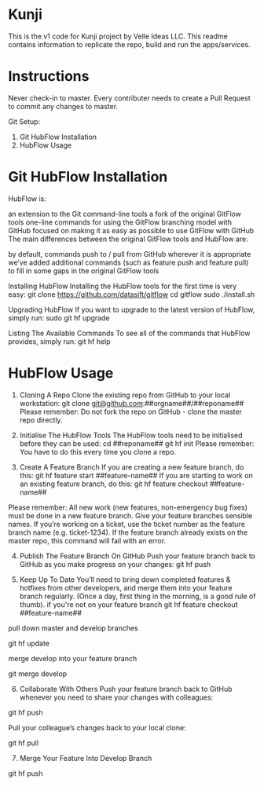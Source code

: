 # Kunji
This is the v1 code for Kunji project by Velle Ideas LLC.
This readme contains information to replicate the repo, build and run the apps/services.

# Instructions
Never check-in to master. Every contributer needs to create a Pull Request to commit any changes to master.

Git Setup:

1. Git HubFlow Installation
2. HubFlow Usage

# Git HubFlow Installation
HubFlow is:

an extension to the Git command-line tools
a fork of the original GitFlow tools
one-line commands for using the GitFlow branching model with GitHub
focused on making it as easy as possible to use GitFlow with GitHub
The main differences between the original GitFlow tools and HubFlow are:

by default, commands push to / pull from GitHub wherever it is appropriate
we’ve added additional commands (such as feature push and feature pull) to fill in some gaps in the original GitFlow tools

Installing HubFlow
Installing the HubFlow tools for the first time is very easy:
git clone https://github.com/datasift/gitflow
cd gitflow
sudo ./install.sh

Upgrading HubFlow
If you want to upgrade to the latest version of HubFlow, simply run:
sudo git hf upgrade

Listing The Available Commands
To see all of the commands that HubFlow provides, simply run:
git hf help

# HubFlow Usage

1. Cloning A Repo
Clone the existing repo from GitHub to your local workstation:
git clone git@github.com:##orgname##/##reponame##
Please remember:
Do not fork the repo on GitHub - clone the master repo directly.

2. Initialise The HubFlow Tools
The HubFlow tools need to be initialised before they can be used:
cd ##reponame##
git hf init
Please remember:
You have to do this every time you clone a repo.

3. Create A Feature Branch
If you are creating a new feature branch, do this:
git hf feature start ##feature-name##
If you are starting to work on an existing feature branch, do this:
git hf feature checkout ##feature-name##

Please remember:
All new work (new features, non-emergency bug fixes) must be done in a new feature branch. Give your feature branches sensible names. If you’re working on a ticket, use the ticket number as the feature branch name (e.g. ticket-1234). If the feature branch already exists on the master repo, this command will fail with an error.

4. Publish The Feature Branch On GitHub
Push your feature branch back to GitHub as you make progress on your changes:
git hf push

5. Keep Up To Date
You’ll need to bring down completed features & hotfixes from other developers, and merge them into your feature branch regularly. (Once a day, first thing in the morning, is a good rule of thumb). if you're not on your feature branch
git hf feature checkout ##feature-name##

pull down master and develop branches

git hf update

merge develop into your feature branch

git merge develop

6. Collaborate With Others
Push your feature branch back to GitHub whenever you need to share your changes with colleagues:

git hf push

Pull your colleague’s changes back to your local clone:

git hf pull

7. Merge Your Feature Into Develop Branch

git hf push
